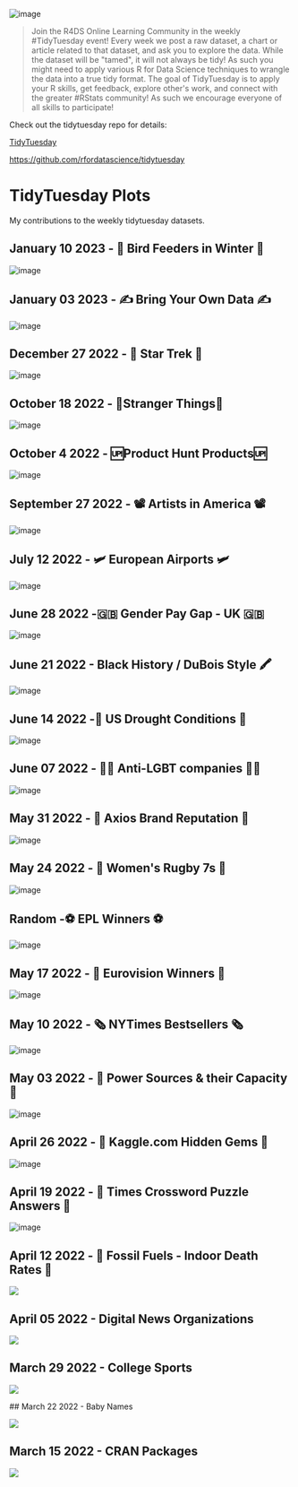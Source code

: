 ![image](tidytuesday.jpeg)

> Join the R4DS Online Learning Community in the weekly #TidyTuesday event! Every week we post a raw dataset, a chart or article related to that dataset, and ask you to explore the data. While the dataset will be "tamed", it will not always be tidy! As such you might need to apply various R for Data Science techniques to wrangle the data into a true tidy format. The goal of TidyTuesday is to apply your R skills, get feedback, explore other's work, and connect with the greater #RStats community! As such we encourage everyone of all skills to participate!

Check out the tidytuesday repo for details:

[TidyTuesday](https://github.com/rfordatascience/tidytuesday)

<https://github.com/rfordatascience/tidytuesday>

# TidyTuesday Plots

My contributions to the weekly tidytuesday datasets.

## January 10 2023 - 🐥 Bird Feeders in Winter 🐥

![image](2023/02_Jan_10/birds.png)

## January 03 2023 - ✍️ Bring Your Own Data ✍️

![image](2023/01_Jan_03/age.png)

## December 27 2022 - 🚀 Star Trek 🚀

![image](2022/38_December_27/starTrek.png)

## October 18 2022 - 🎃Stranger Things🎃

![image](2022/30_October_18/stranger_things.png)

## October 4 2022 - 🆙Product Hunt Products🆙

![image](2022/29_October_04/product_hunt2.png)

## September 27 2022 - 📽 Artists in America 📽

![image](2022/28_September_27/artists.png)

## July 12 2022 - 🛩 European Airports 🛩

![image](2022/18_July_12/airports.png)

## June 28 2022 -🇬🇧 Gender Pay Gap - UK 🇬🇧

![image](2022/16_June_28/epl_pay.png)

## June 21 2022 - Black History / DuBois Style 🖍

![image](2022/15_June_21/juneteenth.png)

## June 14 2022 -🌵 US Drought Conditions 🌵

![image](2022/14_June_14/drought.png)

## June 07 2022 - 🏳️‍🌈 Anti-LGBT companies 🏳️‍🌈

![image](2022/13_June_07/pride.png)

## May 31 2022 - 🏢 Axios Brand Reputation 🏢

![image](2022/12_May_31/companies2.png)

## May 24 2022 - 🏉 Women's Rugby 7s 🏉

![image](2022/11_May_24/rugby7_ball.png)

## Random -⚽️ EPL Winners ⚽️

![image](Random/EPL_Table_2022/premierLeague.png)

## May 17 2022 - 🎵 Eurovision Winners 🎵

![image](2022/10_May_11/Eurovision.png)

## May 10 2022 - 🗞 NYTimes Bestsellers 🗞

![image](2022/09_May_10/nytimes.png)

## May 03 2022 - 🔌 Power Sources & their Capacity 🔌

![image](2022/08_May_03/plot.png)

## April 26 2022 - 🔐 Kaggle.com Hidden Gems 🔐

![image](2022/07_April_26/kaggle.png)

## April 19 2022 - 🧩 Times Crossword Puzzle Answers 🧩

![image](2022/06_April_19/times_answers.png)

## April 12 2022 - 🦕 Fossil Fuels - Indoor Death Rates 🦕

<img src="2022/05_April_12/change.png"/>

## April 05 2022 - Digital News Organizations

<img src="2022/04_April_05/export.png"/>

## March 29 2022 - College Sports

<img src="2022/03_March_29/sec_sports.png"/>

\## March 22 2022 - Baby Names

<img src="2022/02_March_22/March%2022.gif"/>

## March 15 2022 - CRAN Packages

<img src="2022/01_March_15/March_15_2022.png"/>
